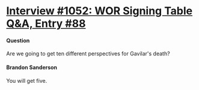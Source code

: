 # [Interview #1052: WOR Signing Table Q&A, Entry #88](https://www.theoryland.com/intvmain.php?i=1052#88)

#### Question

Are we going to get ten different perspectives for Gavilar's death?

#### Brandon Sanderson

You will get five.

